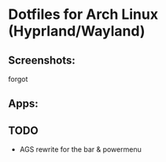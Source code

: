 # Dotfiles for Arch Linux (Hyprland/Wayland)

## Screenshots:

forgot

## Apps:

## TODO

- AGS rewrite for the bar & powermenu 
